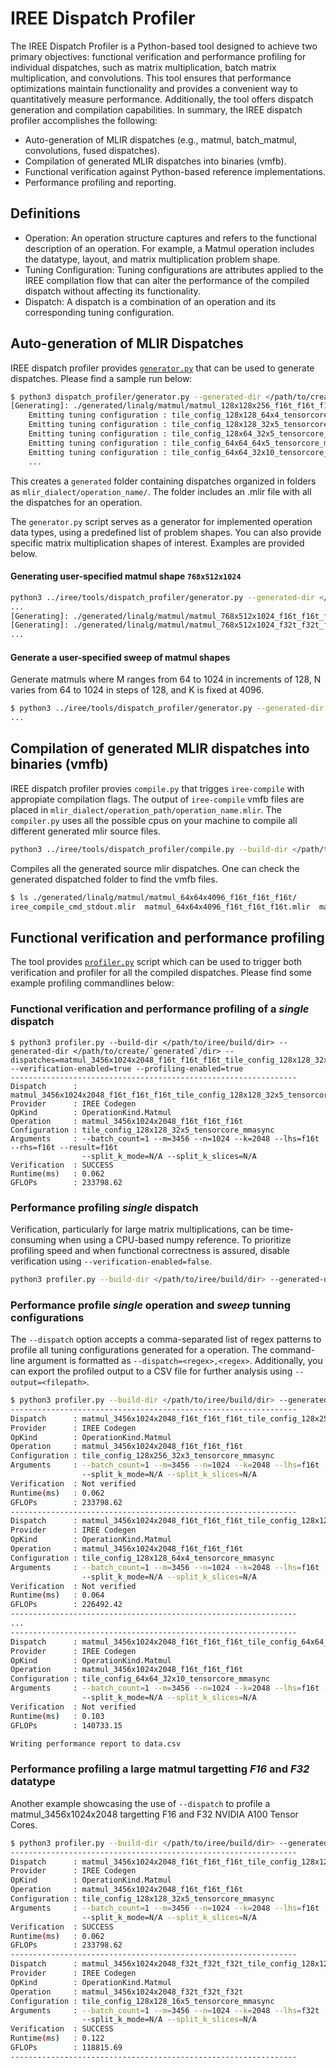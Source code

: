# IREE Dispatch Profiler

The IREE Dispatch Profiler is a Python-based tool designed to achieve two primary objectives: functional verification and performance profiling for individual dispatches, such as matrix multiplication, batch matrix multiplication, and convolutions. This tool ensures that performance optimizations maintain functionality and provides a convenient way to quantitatively measure performance. Additionally, the tool offers dispatch generation and compilation capabilities. In summary, the IREE dispatch profiler accomplishes the following:

- Auto-generation of MLIR dispatches (e.g., matmul, batch_matmul, convolutions, fused dispatches).
- Compilation of generated MLIR dispatches into binaries (vmfb).
- Functional verification against Python-based reference implementations.
- Performance profiling and reporting.

## Definitions

- Operation: An operation structure captures and refers to the functional description of an operation. For example, a Matmul operation includes the datatype, layout, and matrix multiplication problem shape.
- Tuning Configuration: Tuning configurations are attributes applied to the IREE compilation flow that can alter the performance of the compiled dispatch without affecting its functionality.
- Dispatch: A dispatch is a combination of an operation and its corresponding tuning configuration.

## Auto-generation of MLIR Dispatches

IREE dispatch profiler provides [`generator.py`](generator.py) that can be used to generate dispatches. Please find a sample run below:

```bash
$ python3 dispatch_profiler/generator.py --generated-dir </path/to/create/`generated`/dir>
[Generating]: ./generated/linalg/matmul/matmul_128x128x256_f16t_f16t_f16t/matmul_128x128x256_f16t_f16t_f16t.mlir
    Emitting tuning configuration : tile_config_128x128_64x4_tensorcore_mmasync
    Emitting tuning configuration : tile_config_128x128_32x5_tensorcore_mmasync
    Emitting tuning configuration : tile_config_128x64_32x5_tensorcore_mmasync
    Emitting tuning configuration : tile_config_64x64_64x5_tensorcore_mmasync
    Emitting tuning configuration : tile_config_64x64_32x10_tensorcore_mmasync
    ...
```

This creates a `generated` folder containing dispatches organized in folders as `mlir_dialect/operation_name/`. The folder includes an .mlir file with all the dispatches for an operation.

The `generator.py` script serves as a generator for implemented operation data types, using a predefined list of problem shapes. You can also provide specific matrix multiplication shapes of interest. Examples are provided below.

#### Generating user-specified matmul shape `768x512x1024`

```bash
python3 ../iree/tools/dispatch_profiler/generator.py --generated-dir </path/to/create/`generated`/dir> --problem-m=768 --problem-n=512 --problem-k=1024
...
[Generating]: ./generated/linalg/matmul/matmul_768x512x1024_f16t_f16t_f16t/matmul_768x512x1024_f16t_f16t_f16t.mlir
[Generating]: ./generated/linalg/matmul/matmul_768x512x1024_f32t_f32t_f32t/matmul_768x512x1024_f32t_f32t_f32t.mlir
...
```

#### Generate a user-specified sweep of matmul shapes

Generate matmuls where M ranges from 64 to 1024 in increments of 128, N varies from 64 to 1024 in steps of 128, and K is fixed at 4096.

```bash
$ python3 ../iree/tools/dispatch_profiler/generator.py --generated-dir </path/to/create/`generated`/dir> --problem-m=64:1024:128 --problem-n=64:1024:128 --problem-k=4096
...
```

## Compilation of generated MLIR dispatches into binaries (vmfb)

IREE dispatch profiler provies `compile.py` that trigges `iree-compile` with appropiate compilation flags. The output of `iree-compile` vmfb files are placed in `mlir_dialect/operation_path/operation_name.mlir`. The `compiler.py` uses all the possible cpus on your machine to compile all different generated mlir source files.

```bash
python3 ../iree/tools/dispatch_profiler/compile.py --build-dir </path/to/iree/build/dir> --generated-dir </path/to/create/`generated`/dir>
```

Compiles all the generated source mlir dispatches. One can check the generated dispatched folder to find the vmfb files.

```bash
$ ls ./generated/linalg/matmul/matmul_64x64x4096_f16t_f16t_f16t/
iree_compile_cmd_stdout.mlir  matmul_64x64x4096_f16t_f16t_f16t.mlir  matmul_64x64x4096_f16t_f16t_f16t_profile.vmfb  matmul_64x64x4096_f16t_f16t_f16t_verify.vmfb
```

## Functional verification and performance profiling

The tool provides [`profiler.py`](profiler.py) script which can be used to trigger both verification and profiler for all the compiled dispatches. Please find some example profiling commandlines below:

### Functional verification and performance profiling of a _single_ dispatch

```
$ python3 profiler.py --build-dir </path/to/iree/build/dir> --generated-dir </path/to/create/`generated`/dir> --dispatches=matmul_3456x1024x2048_f16t_f16t_f16t_tile_config_128x128_32x5_tensorcore_mmasync --verification-enabled=true --profiling-enabled=true
---------------------------------------------------------------- 
Dispatch      : matmul_3456x1024x2048_f16t_f16t_f16t_tile_config_128x128_32x5_tensorcore_mmasync
Provider      : IREE Codegen
OpKind        : OperationKind.Matmul
Operation     : matmul_3456x1024x2048_f16t_f16t_f16t
Configuration : tile_config_128x128_32x5_tensorcore_mmasync
Arguments     : --batch_count=1 --m=3456 --n=1024 --k=2048 --lhs=f16t --rhs=f16t --result=f16t
                --split_k_mode=N/A --split_k_slices=N/A
Verification  : SUCCESS
Runtime(ms)   : 0.062
GFLOPs        : 233798.62
```

### Performance profiling _single_ dispatch

Verification, particularly for large matrix multiplications, can be time-consuming when using a CPU-based numpy reference. To prioritize profiling speed and when functional correctness is assured, disable verification using `--verification-enabled=false`.

```bash
python3 profiler.py --build-dir </path/to/iree/build/dir> --generated-dir </path/to/create/`generated`/dir> --dispatches=matmul_3456x1024x2048_f16t_f16t_f16t_tile_config_128x128_32x5_tensorcore_mmasync --verification-enabled=false --profiling-enabled=true
```

### Performance profile _single_ operation and _sweep_ tunning configurations

The `--dispatch` option accepts a comma-separated list of regex patterns to profile all tuning configurations generated for a operation. The command-line argument is formatted as `--dispatch=<regex>,<regex>`. Additionally, you can export the profiled output to a CSV file for further analysis using `--output=<filepath>`.

```bash
$ python3 profiler.py --build-dir </path/to/iree/build/dir> --generated-dir </path/to/create/`generated`/dir> --dispatches=matmul_3456x1024x2048_f16t_f16t_f16t_*_tensorcore_mmasync --verification-enabled=false --profiling-enabled=true --output=data.csv
---------------------------------------------------------------- 
Dispatch      : matmul_3456x1024x2048_f16t_f16t_f16t_tile_config_128x256_32x3_tensorcore_mmasync
Provider      : IREE Codegen
OpKind        : OperationKind.Matmul
Operation     : matmul_3456x1024x2048_f16t_f16t_f16t
Configuration : tile_config_128x256_32x3_tensorcore_mmasync
Arguments     : --batch_count=1 --m=3456 --n=1024 --k=2048 --lhs=f16t --rhs=f16t --result=f16t
                --split_k_mode=N/A --split_k_slices=N/A
Verification  : Not verified
Runtime(ms)   : 0.062
GFLOPs        : 233798.62
---------------------------------------------------------------- 
Dispatch      : matmul_3456x1024x2048_f16t_f16t_f16t_tile_config_128x128_64x4_tensorcore_mmasync
Provider      : IREE Codegen
OpKind        : OperationKind.Matmul
Operation     : matmul_3456x1024x2048_f16t_f16t_f16t
Configuration : tile_config_128x128_64x4_tensorcore_mmasync
Arguments     : --batch_count=1 --m=3456 --n=1024 --k=2048 --lhs=f16t --rhs=f16t --result=f16t
                --split_k_mode=N/A --split_k_slices=N/A
Verification  : Not verified
Runtime(ms)   : 0.064
GFLOPs        : 226492.42
---------------------------------------------------------------- 
...
----------------------------------------------------------------
Dispatch      : matmul_3456x1024x2048_f16t_f16t_f16t_tile_config_64x64_32x10_tensorcore_mmasync
Provider      : IREE Codegen
OpKind        : OperationKind.Matmul
Operation     : matmul_3456x1024x2048_f16t_f16t_f16t
Configuration : tile_config_64x64_32x10_tensorcore_mmasync
Arguments     : --batch_count=1 --m=3456 --n=1024 --k=2048 --lhs=f16t --rhs=f16t --result=f16t
                --split_k_mode=N/A --split_k_slices=N/A
Verification  : Not verified
Runtime(ms)   : 0.103
GFLOPs        : 140733.15

Writing performance report to data.csv

```

### Performance profiling a large matmul targetting _F16_ and _F32_ datatype

Another example showcasing the use of `--dispatch` to profile a matmul_3456x1024x2048 targetting F16 and F32 NVIDIA A100 Tensor Cores.

```bash
$ python3 profiler.py --build-dir </path/to/iree/build/dir> --generated-dir </path/to/create/`generated`/dir>  --dispatches=matmul_3456x1024x2048_f16t_f16t_f16t_tile_config_128x128_32x5_tensorcore_mmasync,matmul_3456x1024x2048_f32t_f32t_f32t_tile_config_128x128_16x5_tensorcore_mmasync 
---------------------------------------------------------------- 
Dispatch      : matmul_3456x1024x2048_f16t_f16t_f16t_tile_config_128x128_32x5_tensorcore_mmasync
Provider      : IREE Codegen
OpKind        : OperationKind.Matmul
Operation     : matmul_3456x1024x2048_f16t_f16t_f16t
Configuration : tile_config_128x128_32x5_tensorcore_mmasync
Arguments     : --batch_count=1 --m=3456 --n=1024 --k=2048 --lhs=f16t --rhs=f16t --result=f16t
                --split_k_mode=N/A --split_k_slices=N/A
Verification  : SUCCESS
Runtime(ms)   : 0.062
GFLOPs        : 233798.62
---------------------------------------------------------------- 
Dispatch      : matmul_3456x1024x2048_f32t_f32t_f32t_tile_config_128x128_16x5_tensorcore_mmasync
Provider      : IREE Codegen
OpKind        : OperationKind.Matmul
Operation     : matmul_3456x1024x2048_f32t_f32t_f32t
Configuration : tile_config_128x128_16x5_tensorcore_mmasync
Arguments     : --batch_count=1 --m=3456 --n=1024 --k=2048 --lhs=f32t --rhs=f32t --result=f32t
                --split_k_mode=N/A --split_k_slices=N/A
Verification  : SUCCESS
Runtime(ms)   : 0.122
GFLOPs        : 118815.69
----------------------------------------------------------------
```

